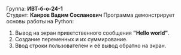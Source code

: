 Группа: **ИВТ-б-о-24-1**  
Студент: **Каиров Вадим Сосланович**
Программа демонстрирует основы работы на Python:
1. Вывод на экран приветственного сообщения **"Hello world"**.
2. Создание переменных и их суммирование.
3. Ввод строки пользователем и её вывод обратно на экран.
